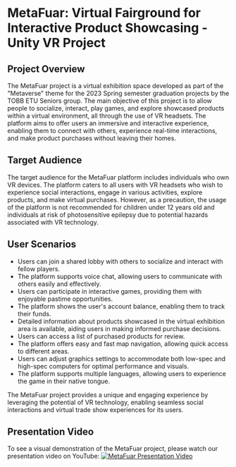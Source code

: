 # MetaFuar: Virtual Fairground for Interactive Product Showcasing - Unity VR Project

## Project Overview

The MetaFuar project is a virtual exhibition space developed as part of the "Metaverse" theme for the 2023 Spring semester graduation projects by the TOBB ETU Seniors group. The main objective of this project is to allow people to socialize, interact, play games, and explore showcased products within a virtual environment, all through the use of VR headsets. The platform aims to offer users an immersive and interactive experience, enabling them to connect with others, experience real-time interactions, and make product purchases without leaving their homes.

## Target Audience

The target audience for the MetaFuar platform includes individuals who own VR devices. The platform caters to all users with VR headsets who wish to experience social interactions, engage in various activities, explore products, and make virtual purchases. However, as a precaution, the usage of the platform is not recommended for children under 12 years old and individuals at risk of photosensitive epilepsy due to potential hazards associated with VR technology.

## User Scenarios

- Users can join a shared lobby with others to socialize and interact with fellow players.
- The platform supports voice chat, allowing users to communicate with others easily and effectively.
- Users can participate in interactive games, providing them with enjoyable pastime opportunities.
- The platform shows the user's account balance, enabling them to track their funds.
- Detailed information about products showcased in the virtual exhibition area is available, aiding users in making informed purchase decisions.
- Users can access a list of purchased products for review.
- The platform offers easy and fast map navigation, allowing quick access to different areas.
- Users can adjust graphics settings to accommodate both low-spec and high-spec computers for optimal performance and visuals.
- The platform supports multiple languages, allowing users to experience the game in their native tongue.

The MetaFuar project provides a unique and engaging experience by leveraging the potential of VR technology, enabling seamless social interactions and virtual trade show experiences for its users.

## Presentation Video

To see a visual demonstration of the MetaFuar project, please watch our presentation video on YouTube: 
[![MetaFuar Presentation Video](https://i.ytimg.com/vi/HPDZl7QPJkE/sddefault.jpg)](https://www.youtube.com/watch?v=HPDZl7QPJkE)
